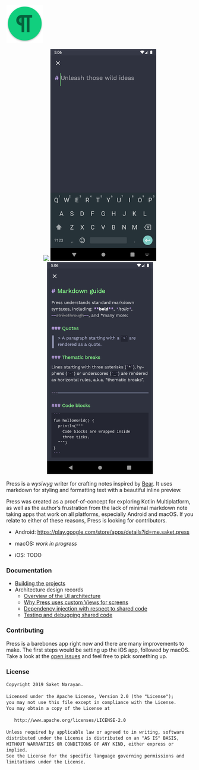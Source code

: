 <img width="100" height="100" src="resources/github/app_icon_github.png?raw=true"> 

<p align="center">
  <img width="285" src="resources/play_store/screenshots/home.png?raw=true">
  <img width="285" src="resources/play_store/screenshots/editor_new_note.png?raw=true">
  <img width="285" src="resources/play_store/screenshots/editor_existing_note.png?raw=true">
</p>

Press is a *wysiwyg* writer for crafting notes inspired by [Bear](https://bear.app). It uses markdown for styling and formatting text with a beautiful inline preview. 

Press was created as a proof-of-concept for exploring Kotlin Multiplatform, as well as the author’s frustration from the lack of minimal markdown note taking apps that work on all platforms, especially Android and macOS. If you relate to either of these reasons, Press is looking for contributors. 

- Android: https://play.google.com/store/apps/details?id=me.saket.press

- macOS: *work in progress*

- iOS: TODO

### Documentation
- [Building the projects](documentation/building.md)
- Architecture design records
  - [Overview of the UI architecture](documentation/architecture.md)
  - [Why Press uses custom Views for screens](documentation/screens_as_custom_views.md)
  - [Dependency injection with respect to shared code](documentation/dependency_injection.md)
  - [Testing and debugging shared code](documentation/testing.md)

### Contributing
Press is a barebones app right now and there are many improvements to make. The first steps would be setting up the iOS app, followed by macOS. Take a look at the [open issues](https://github.com/saket/Press/issues) and feel free to pick something up.

### License
```
Copyright 2019 Saket Narayan.

Licensed under the Apache License, Version 2.0 (the "License");
you may not use this file except in compliance with the License.
You may obtain a copy of the License at

   http://www.apache.org/licenses/LICENSE-2.0

Unless required by applicable law or agreed to in writing, software
distributed under the License is distributed on an "AS IS" BASIS,
WITHOUT WARRANTIES OR CONDITIONS OF ANY KIND, either express or implied.
See the License for the specific language governing permissions and
limitations under the License.
```
